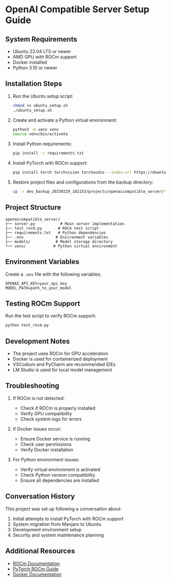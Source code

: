 # OpenAI Compatible Server Setup Guide

## System Requirements
- Ubuntu 22.04 LTS or newer
- AMD GPU with ROCm support
- Docker installed
- Python 3.10 or newer

## Installation Steps

1. Run the Ubuntu setup script:
   ```bash
   chmod +x ubuntu_setup.sh
   ./ubuntu_setup.sh
   ```

2. Create and activate a Python virtual environment:
   ```bash
   python3 -m venv venv
   source venv/bin/activate
   ```

3. Install Python requirements:
   ```bash
   pip install -r requirements.txt
   ```

4. Install PyTorch with ROCm support:
   ```bash
   pip install torch torchvision torchaudio --index-url https://download.pytorch.org/whl/rocm5.7
   ```

5. Restore project files and configurations from the backup directory:
   ```bash
   cp -r dev_backup_20250329_182153/projects/openaicompatible_server/* .
   ```

## Project Structure
```
openaicompatible_server/
├── server.py           # Main server implementation
├── test_rocm.py       # ROCm test script
├── requirements.txt   # Python dependencies
├── .env              # Environment variables
├── models/           # Model storage directory
└── venv/            # Python virtual environment
```

## Environment Variables
Create a `.env` file with the following variables:
```
OPENAI_API_KEY=your_api_key
MODEL_PATH=path_to_your_model
```

## Testing ROCm Support
Run the test script to verify ROCm support:
```bash
python test_rocm.py
```

## Development Notes
- The project uses ROCm for GPU acceleration
- Docker is used for containerized deployment
- VSCodium and PyCharm are recommended IDEs
- LM Studio is used for local model management

## Troubleshooting
1. If ROCm is not detected:
   - Check if ROCm is properly installed
   - Verify GPU compatibility
   - Check system logs for errors

2. If Docker issues occur:
   - Ensure Docker service is running
   - Check user permissions
   - Verify Docker installation

3. For Python environment issues:
   - Verify virtual environment is activated
   - Check Python version compatibility
   - Ensure all dependencies are installed

## Conversation History
This project was set up following a conversation about:
1. Initial attempts to install PyTorch with ROCm support
2. System migration from Manjaro to Ubuntu
3. Development environment setup
4. Security and system maintenance planning

## Additional Resources
- [ROCm Documentation](https://rocmdocs.amd.com/en/latest/)
- [PyTorch ROCm Guide](https://pytorch.org/docs/stable/notes/rocm.html)
- [Docker Documentation](https://docs.docker.com/) 